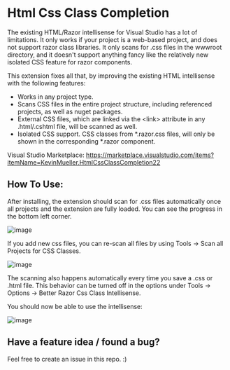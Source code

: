 # Html Css Class Completion
The existing HTML/Razor intellisense for Visual Studio has a lot of limitations. It only works if your project is a web-based project, and does not support razor class libraries. It only scans for .css files in the wwwroot directory, and it doesn't support anything fancy like the relatively new isolated CSS feature for razor components.

This extension fixes all that, by improving the existing HTML intellisense with the following features:

- Works in any project type.
- Scans CSS files in the entire project structure, including referenced projects, as well as nuget packages.
- External CSS files, which are linked via the \<link> attribute in any .html/.cshtml file, will be scanned as well.
- Isolated CSS support. CSS classes from \*.razor.css files, will only be shown in the corresponding \*.razor component.

Visual Studio Marketplace: https://marketplace.visualstudio.com/items?itemName=KevinMueller.HtmlCssClassCompletion22

## How To Use:
After installing, the extension should scan for .css files automatically once all projects and the extension are fully loaded.
You can see the progress in the bottom left corner.

![image](https://user-images.githubusercontent.com/43059964/163576302-67e3ecd9-478c-47f7-92c9-48b1d1b894b8.png)

If you add new css files, you can re-scan all files by using Tools -> Scan all Projects for CSS Classes.

![image](https://user-images.githubusercontent.com/43059964/128539310-d21a2859-8ed9-4208-a956-55c14c3a9fec.png)

The scanning also happens automatically every time you save a .css or .html file. This behavior can be turned off in the options under Tools -> Options -> Better Razor Css Class Intellisense.

You should now be able to use the intellisense:

![image](https://user-images.githubusercontent.com/43059964/163576675-7b019d9c-f14c-4a8e-b594-8f241da01298.png)

## Have a feature idea / found a bug?
Feel free to create an issue in this repo. :)
